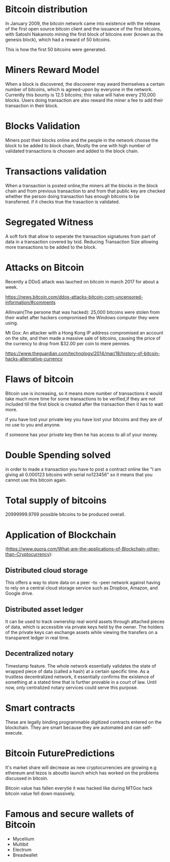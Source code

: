 # Bitcoin distribution

In January 2009, the bitcoin network came into existence with the release of the first open source bitcoin client and the issuance of the first bitcoins, with Satoshi Nakamoto mining the first block of bitcoins ever (known as the genesis block), which had a reward of 50 bitcoins.

This is how the first 50 bitcoins were generated.

# Miners Reward Model

When a block is discovered, the discoverer may award themselves a certain number of bitcoins, which is agreed-upon by everyone in the network. Currently this bounty is 12.5 bitcoins; this value will halve every 210,000 blocks.
Users doing transaction are also reward the miner a fee to add their transaction in their block.


# Blocks Validation

Miners post their blocks online and the people in the network choose the block to be added to block chain, Mostly the one with high number of validated transactions is choosen and added to the block chain.


# Transactions validation

When a transaction is posted online,the miners all the blocks in the block chain and from previous transaction to and from that public key are checked whether the person doing transaction has enough bitcoins to be transferred. if it checks true the trasaction is validated.


# Segregated Witness

A soft fork that allow to seperate the transaction signatures from part of data in a transaction covered by txid. Reducing Transaction Size allowing more transactions to be added to the block.

# Attacks on Bitcoin

Recently a DDoS attack was lauched on bitcoin in march 2017 for about a week.

https://news.bitcoin.com/ddos-attacks-bitcoin-com-uncensored-information/#comments

Allinvain(The persone that was hacked): 25,000 bitcoins were stolen from their wallet after hackers compromised the Windows computer they were using.

Mt Gox: An attacker with a Hong Kong IP address compromised an account on the site, and then made a massive sale of bitcoins, causing the price of the currency to drop from $32.00 per coin to mere pennies.

https://www.theguardian.com/technology/2014/mar/18/history-of-bitcoin-hacks-alternative-currency


# Flaws of bitcoin

Bitcoin use is increasing, so it means more number of transactions it would take much more time for some transactions to be verified,if they are not included till the first block is created after the transaction then it has to wait more.

if you have lost your private key you have lost your bitcoins and they are of no use to you and anyone.

if someone has your private key then he has access to all of your money.

# Double Spending solved

in order to made a transaction you have to post a contract online like "I am giving ali 0.000123 bitcoins with serial no123456" so it means that you cannot use this bitcoin again.

# Total supply of bitcoins

20999999.9769 possible bitcoins to be produced overall.


# Application of Blockchain

(https://www.quora.com/What-are-the-applications-of-Blockchain-other-than-Cryptocurrency):

## Distributed cloud storage
This offers a way to store data on a peer -to -peer network against having to rely on a central cloud storage service such as Dropbox, Amazon, and Google drive.

## Distributed asset ledger
It can be used to track ownership real world assets through attached pieces of data, which is accessible via private keys held by the owner. The holders of the private keys can exchange assets while viewing the transfers on a transparent ledger in real time.

## Decentralized notary
Timestamp feature. The whole network essentially validates the state of wrapped piece of data (called a hash) at a certain specific time. As a trustless decentralized network, it essentially confirms the existence of something at a stated time that is further provable in a court of law. Until now, only centralized notary services could serve this purpose.

# Smart contracts
These are legally binding programmable digitized contracts entered on the blockchain. They are smart because they are automated and can self-execute.

# Bitcoin FuturePredictions
It's market share will decrease as new cryptocurrencies are growing e.g ethereum and tezos is aboutto launch which has worked on the problems discussed in bitcoin.

Bitcoin value has fallen everytie it was hacked like during MTGox hack bitcoin value fell down massively.

# Famous and secure wallets of Bitcoin

* Myceliium
* Multibit
* Electrum
* Breadwallet
